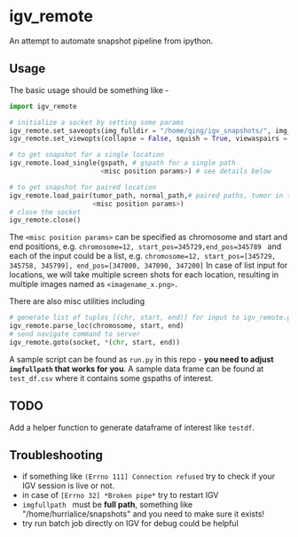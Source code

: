 # igv_remote

An attempt to automate snapshot pipeline from ipython.

## Usage

The basic usage should be something like - 

```python
import igv_remote

# initialize a socket by setting some params
igv_remote.set_saveopts(img_fulldir = "/home/qing/igv_snapshots/", img_basename = "test.png" ) # must be set!
igv_remote.set_viewopts(collapse = False, squish = True, viewaspairs = True ) # optional

# to get snapshot for a single location
igv_remote.load_single(gspath, # gspath for a single path
                       <misc position params>) # see details below

# to get snapshot for paired location
igv_remote.load_pair(tumor_path, normal_path,# paired paths, tumor in the upper track
                     <misc position params>) 
# close the socket
igv_remote.close()
```

The `<misc position params>` can be specified as chromosome and start and end positions, e.g. `chromosome=12, start_pos=345729,end_pos=345789 ` and each of the input could be a list, e.g. `chromosome=12, start_pos=[345729, 345758, 345799], end_pos=[347000, 347090, 347200]`  In case of list input for locations, we will take multiple screen shots for each location, resulting in multiple images named as `<imagename_x.png>.`

There are also misc utilities including

```python
# generate list of tuples [(chr, start, end)] for input to igv_remote.goto
igv_remote.parse_loc(chromosome, start, end)
# send navigate command to server
igv_remote.goto(socket, *(chr, start, end))
```

A sample script can be found as `run.py` in this repo - **you need to adjust `imgfullpath` that works for you**. A sample data frame can be found at `test_df.csv` where it contains some gspaths of interest.

## TODO

Add a helper function to generate dataframe of interest like `testdf`.

## Troubleshooting

* if something like `(Errno 111] Connection refused`  try to check if your IGV session is live or not.
* in case of `[Errno 32] *Broken pipe*` try to restart IGV
* `imgfullpath ` must be **full path**, something like "/home/hurrialice/snapshots" and you need to make sure it exists!
* try run batch job directly on IGV for debug could be helpful
